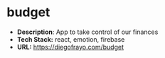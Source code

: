 # budget

- **Description**: App to take control of our finances
- **Tech Stack:** react, emotion, firebase
- **URL:** https://diegofrayo.com/budget
